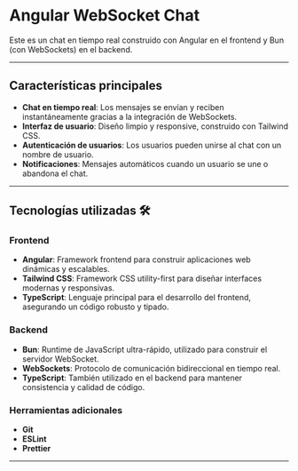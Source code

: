 # Angular WebSocket Chat

Este es un chat en tiempo real construido con Angular en el frontend y Bun (con WebSockets) en el backend.

---

## Características principales

- **Chat en tiempo real**: Los mensajes se envían y reciben instantáneamente gracias a la integración de WebSockets.
- **Interfaz de usuario**: Diseño limpio y responsive, construido con Tailwind CSS.
- **Autenticación de usuarios**: Los usuarios pueden unirse al chat con un nombre de usuario.
- **Notificaciones**: Mensajes automáticos cuando un usuario se une o abandona el chat.

---

## Tecnologías utilizadas 🛠️

### Frontend
- **Angular**: Framework frontend para construir aplicaciones web dinámicas y escalables.
- **Tailwind CSS**: Framework CSS utility-first para diseñar interfaces modernas y responsivas.
- **TypeScript**: Lenguaje principal para el desarrollo del frontend, asegurando un código robusto y tipado.

### Backend
- **Bun**: Runtime de JavaScript ultra-rápido, utilizado para construir el servidor WebSocket.
- **WebSockets**: Protocolo de comunicación bidireccional en tiempo real.
- **TypeScript**: También utilizado en el backend para mantener consistencia y calidad de código.

### Herramientas adicionales
- **Git**
- **ESLint**
- **Prettier**

---
